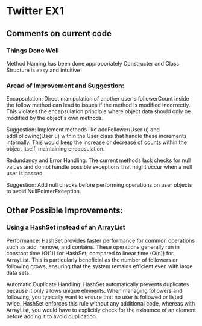 # Twitter EX1

## Comments on current code

### Things Done Well

Method Naming has been done approporiately
Constructer and Class Structure is easy and intuitive

### Aread of Improvement and Suggestion:
Encapsulation: Direct manipulation of another user's followerCount inside the follow method can lead to issues if the method is modified incorrectly. This violates the encapsulation principle where object data should only be modified by the object's own methods.

Suggestion: Implement methods like addFollower(User u) and addFollowing(User u) within the User class that handle these increments internally. This would keep the increase or decrease of counts within the object itself, maintaining encapsulation.

Redundancy and Error Handling: The current methods lack checks for null values and do not handle possible exceptions that might occur when a null user is passed.

Suggestion: Add null checks before performing operations on user objects to avoid NullPointerException.


## Other Possible Improvements:

### Using a HashSet instead of an ArrayList

Performance: HashSet provides faster performance for common operations such as add, remove, and contains. These operations generally run in constant time (O(1)) for HashSet, compared to linear time (O(n)) for ArrayList. This is particularly beneficial as the number of followers or following grows, ensuring that the system remains efficient even with large data sets.

Automatic Duplicate Handling: HashSet automatically prevents duplicates because it only allows unique elements. When managing followers and following, you typically want to ensure that no user is followed or listed twice. HashSet enforces this rule without any additional code, whereas with ArrayList, you would have to explicitly check for the existence of an element before adding it to avoid duplication.
